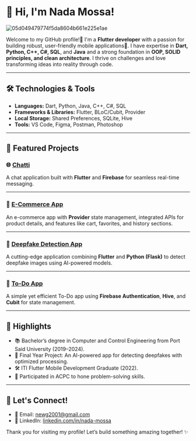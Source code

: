 # 👋 Hi, I'm Nada Mossa!

![05d049479774f5da8604b661e225e1ae](https://github.com/user-attachments/assets/4af73589-3281-43a8-8540-df1fccfaecb7)

Welcome to my GitHub profile!🌷 I'm a **Flutter developer** with a passion for building robust, user-friendly mobile applications🚀. I have expertise in **Dart, Python, C++, C#, SQL**, and **Java** and a strong foundation in **OOP, SOLID principles, and clean architecture**. I thrive on challenges and love transforming ideas into reality through code.

---

## 🛠️ Technologies & Tools
- **Languages:** Dart, Python, Java, C++, C#, SQL
- **Frameworks & Libraries:** Flutter, BLoC/Cubit, Provider
- **Local Storage:** Shared Preferences, SQLite, Hive
- **Tools:** VS Code, Figma, Postman, Photoshop

---

## 📂 Featured Projects

### 🌐 [Chatti](#)
A chat application built with **Flutter** and **Firebase** for seamless real-time messaging.

---

### 🛒 [E-Commerce App](#)
An e-commerce app with **Provider** state management, integrated APIs for product details, and features like cart, favorites, and history sections.

---

### 🤖 [Deepfake Detection App](#)
A cutting-edge application combining **Flutter** and **Python (Flask)** to detect deepfake images using AI-powered models.

---

### 📝 [To-Do App](#)
A simple yet efficient To-Do app using **Firebase Authentication**, **Hive**, and **Cubit** for state management.

---

## 🌟 Highlights
- 📚 Bachelor’s degree in Computer and Control Engineering from Port Said University (2019–2024).
- 🏅 Final Year Project: An AI-powered app for detecting deepfakes with optimized processing.
- 🛠️ ITI Flutter Mobile Development Graduate (2022).
- 🤝 Participated in ACPC to hone problem-solving skills.

---

## 🚀 Let's Connect!
- 📧 Email: [newg2001@gmail.com](newg2001@gmail.com)
- 💼 LinkedIn: [linkedin.com/in/nada-mossa](https://www.linkedin.com/in/nada-mossa-791570248/)

Thank you for visiting my profile! Let’s build something amazing together! ✨
